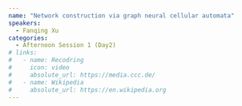 ```yaml
---
name: "Network construction via graph neural cellular automata"
speakers:
  - Fanqing Xu
categories:
  - Afternoon Session 1 (Day2)
# links:
#   - name: Recodring
#     icon: video
#     absolute_url: https://media.ccc.de/
#   - name: Wikipedia
#     absolute_url: https://en.wikipedia.org
---
```

